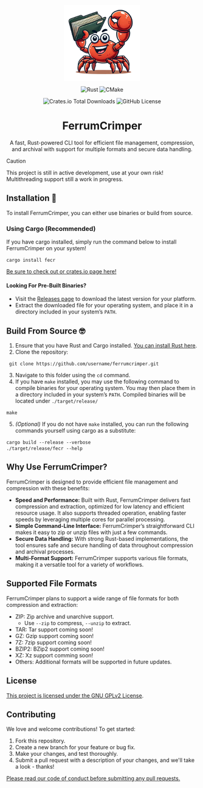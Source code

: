 <div align="center">

<img src="./docs/assets/ferris.png" width="200px" align="center">

![Rust](https://img.shields.io/badge/rust-%23000000.svg?style=for-the-badge&logo=rust&logoColor=white)
![CMake](https://img.shields.io/badge/CMake-%23008FBA.svg?style=for-the-badge&logo=cmake&logoColor=white)

![Crates.io Total Downloads](https://img.shields.io/crates/d/fecr)
![GitHub License](https://img.shields.io/github/license/rockenman1234/ferrumcrimper)


# FerrumCrimper
A fast, Rust-powered CLI tool for efficient file management, compression, and archival with support for multiple formats and secure data handling.

</div>

> [!CAUTION]
> This project is still in active development, use at your own risk! Multithreading support still a work in progress.

## Installation 🦾

To install FerrumCrimper, you can either use binaries or build from source.

### Using Cargo (Recommended)
If you have cargo installed, simply run the command below to install FerrumCrimper on your system!
```
cargo install fecr
```
[Be sure to check out or crates.io page here!](https://crates.io/crates/fecr)

#### Looking For Pre-Built Binaries?
- Visit the [Releases page](https://github.com/rockenman1234/ferrumcrimper/releases) to download the latest version for your platform.
- Extract the downloaded file for your operating system, and place it in a directory included in your system’s `PATH`.

## Build From Source 🤓
1. Ensure that you have Rust and Cargo installed. [You can install Rust here](https://www.rust-lang.org/).
2. Clone the repository:
  ```
   git clone https://github.com/username/ferrumcrimper.git
  ```
3. Navigate to this folder using the `cd` command.
4. If you have `make` installed, you may use the following command to compile binaries for your operating system. You may then
place them in a directory included in your system’s `PATH`. Compiled binaries will be located under `./target/release/`
  ```
  make
  ```
5. *(Optional)* If you do not have `make` installed, you can run the following commands yourself using cargo as a substitute:
  ```
  cargo build --release --verbose
  ./target/release/fecr --help
  ```

## Why Use FerrumCrimper?

FerrumCrimper is designed to provide efficient file management and compression with these benefits:

- __Speed and Performance:__ Built with Rust, FerrumCrimper delivers fast compression and extraction, optimized for low latency and efficient resource usage. It also supports threaded operation, enabling faster speeds by leveraging multiple cores for parallel processing.
- __Simple Command-Line Interface:__ FerrumCrimper’s straightforward CLI makes it easy to zip or unzip files with just a few commands.
- __Secure Data Handling:__ With strong Rust-based implementations, the tool ensures safe and secure handling of data throughout compression and archival processes.
- __Multi-Format Support:__ FerrumCrimper supports various file formats, making it a versatile tool for a variety of workflows.

## Supported File Formats
FerrumCrimper plans to support a wide range of file formats for both compression and extraction:

- ZIP: Zip archive and unarchive support.
  - Use `--zip` to compress, `--unzip` to extract.
- TAR: Tar support coming soon!
- GZ: Gzip support coming soon!
- 7Z: 7zip support coming soon!
- BZIP2: BZip2 support coming soon!
- XZ: Xz support comming soon!
- Others: Additional formats will be supported in future updates.

## License

[This project is licensed under the GNU GPLv2 License](https://github.com/rockenman1234/FerrumCrimper/blob/main/LICENSE.txt). 



## Contributing
We love and welcome contributions! To get started:
1. Fork this repository.
2. Create a new branch for your feature or bug fix.
3. Make your changes, and test thoroughly.
4. Submit a pull request with a description of your changes, and we'll take a look - thanks!

[Please read our code of conduct before submitting any pull requests.](https://github.com/rockenman1234/FerrumCrimper/blob/main/CODE_OF_CONDUCT.md)
